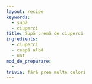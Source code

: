 ```yaml
---
layout: recipe
keywords:
  - supă
  - ciuperci
title: Supă cremă de ciuperci
ingredients:
  - ciuperci
  - ceapă albă
  - unt
mod_de_preparare:
  -
trivia: fără prea multe culori
---
```

